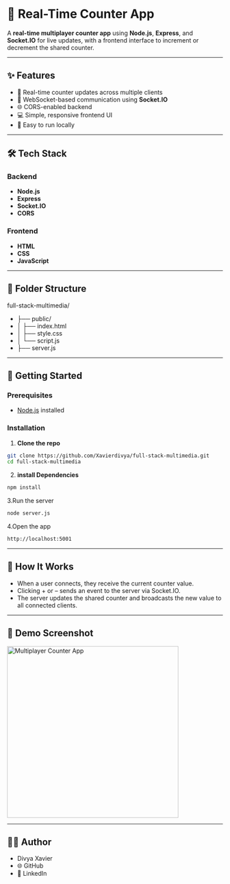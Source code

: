 # 🔄 Real-Time Counter App

A **real-time multiplayer counter app** using **Node.js**, **Express**, and **Socket.IO** for live updates, with a frontend interface to increment or decrement the shared counter.

---

## ✨ Features

- 🔁 Real-time counter updates across multiple clients
- 📡 WebSocket-based communication using **Socket.IO**
- 🌐 CORS-enabled backend
- 💻 Simple, responsive frontend UI
- 🚀 Easy to run locally

---

## 🛠️ Tech Stack

### Backend
- **Node.js**
- **Express**
- **Socket.IO**
- **CORS**

### Frontend
- **HTML**
- **CSS**
- **JavaScript**

---

## 📁 Folder Structure

full-stack-multimedia/
- ├── public/
- │ ├── index.html
- │ ├── style.css
- │ └── script.js
- ├── server.js

---

## 🚀 Getting Started

### Prerequisites

- [Node.js](https://nodejs.org/) installed

### Installation

1. **Clone the repo**
```bash
git clone https://github.com/Xavierdivya/full-stack-multimedia.git
cd full-stack-multimedia
```
2. **install Dependencies**
```bash
npm install
```
3.Run the server
```bash
node server.js
```
4.Open the app
```bash
http://localhost:5001
```

---

## 🧠 How It Works

- When a user connects, they receive the current counter value.
- Clicking + or – sends an event to the server via Socket.IO.
- The server updates the shared counter and broadcasts the new value to all connected clients.

---

## 📸 Demo Screenshot

<img src="./assets/screenshot.png" alt="Multiplayer Counter App" width="400"/>


---

## 🙋‍♀️ Author
- Divya Xavier
- 🌐 GitHub
- 💼 LinkedIn
